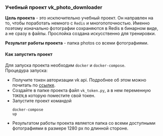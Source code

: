 ### Учебный проект vk_photo_downloader

**Цель проекта** - это исключительно учебный проект. Он направлен на то, чтобы поработать немного с `Redis` и многопоточностью. Именно поэтому изначально фотографии сохраняются в Redis в бинарном виде, а не сразу в файлы. Прослойка создана искусственно для тренировки.  

**Результат работы проекта** - папка photos со всеми фотографиями.

#### Как запустить проект
Для запуска проекта необходим `docker` и `docker-compose`.  
Процедура запуска:  
* Получите токен авторизации vk api.
Подробнее об этом можно почитать по [ссылке](https://vk.com/dev/first_guide).
* Создайте в папке проекта файл `vk_token.py`, а в нем переменную `TOKEN`,в которую поместите свой токен.
* Запустите проект командой <pre><code>docker-compose up</code></pre>
* Результатом работы проекта является папка со всеми доступными фотографиями в размере 1280 px по длинной стороне. 
